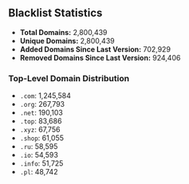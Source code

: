 ## Blacklist Statistics

- **Total Domains:** 2,800,439
- **Unique Domains:** 2,800,439
- **Added Domains Since Last Version:** 702,929
- **Removed Domains Since Last Version:** 924,406

### Top-Level Domain Distribution

-  `.com`: 1,245,584
-  `.org`: 267,793
-  `.net`: 190,103
-  `.top`: 83,686
-  `.xyz`: 67,756
-  `.shop`: 61,055
-  `.ru`: 58,595
-  `.io`: 54,593
-  `.info`: 51,725
-  `.pl`: 48,742
